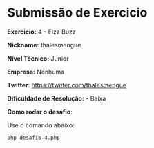 # Submissão de Exercicio

**Exercicio:** 4 - Fizz Buzz

**Nickname:** thalesmengue

**Nível Técnico:** Junior

**Empresa:** Nenhuma

**Twitter**: https://twitter.com/thalesmengue

**Dificuldade de Resolução:** - Baixa

**Como rodar o desafio**:

Use o comando abaixo: 
```bash
php desafio-4.php
```